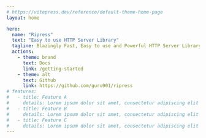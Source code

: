 ```yaml
---
# https://vitepress.dev/reference/default-theme-home-page
layout: home

hero:
  name: "Ripress"
  text: "Easy to use HTTP Server Library"
  tagline: Blazingly Fast, Easy to use and Powerful HTTP Server Library
  actions:
    - theme: brand
      text: Docs
      link: /getting-started
    - theme: alt
      text: Github
      link: https://github.com/guru901/ripress
# features:
#   - title: Feature A
#     details: Lorem ipsum dolor sit amet, consectetur adipiscing elit
#   - title: Feature B
#     details: Lorem ipsum dolor sit amet, consectetur adipiscing elit
#   - title: Feature C
#     details: Lorem ipsum dolor sit amet, consectetur adipiscing elit
---
```

